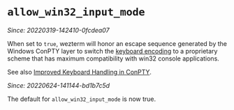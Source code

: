 # `allow_win32_input_mode`

*Since: 20220319-142410-0fcdea07*

When set to `true`, wezterm will honor an escape sequence generated by the
Windows ConPTY layer to switch the [keyboard encoding](../../key-encoding.md)
to a proprietary scheme that has maximum compatibility with win32 console
applications.

See also [Improved Keyboard Handling in ConPTY](https://github.com/microsoft/terminal/blob/main/doc/specs/%234999%20-%20Improved%20keyboard%20handling%20in%20Conpty.md).

*Since: 20220624-141144-bd1b7c5d*

The default for `allow_win32_input_mode` is now true.


